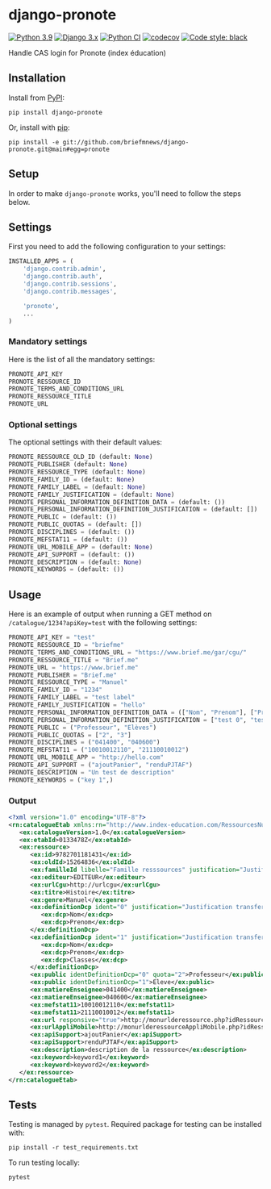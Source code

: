 # django-pronote
[![Python 3.9](https://img.shields.io/badge/python-3.9-blue.svg)](https://www.python.org/downloads/release/python-390/)
[![Django 3.x](https://img.shields.io/badge/django-3.2-blue.svg)](https://docs.djangoproject.com/en/3.2/)
[![Python CI](https://github.com/briefmnews/django-pronote/actions/workflows/tests.yaml/badge.svg)](https://github.com/briefmnews/django-pronote/actions/workflows/tests.yaml)
[![codecov](https://codecov.io/gh/briefmnews/django-pronote/branch/main/graph/badge.svg?token=4VYHI0VP2N)](https://codecov.io/gh/briefmnews/django-pronote)
[![Code style: black](https://img.shields.io/badge/code%20style-black-000000.svg)](https://github.com/python/black)

Handle CAS login for Pronote (index éducation)

## Installation
Install from [PyPI](https://pypi.org/):
```
pip install django-pronote
```

Or, install with [pip](https://pypi.org/project/pip/):
```
pip install -e git://github.com/briefmnews/django-pronote.git@main#egg=pronote
```

## Setup
In order to make `django-pronote` works, you'll need to follow the steps below.

## Settings
First you need to add the following configuration to your settings:

```python
INSTALLED_APPS = (
    'django.contrib.admin',
    'django.contrib.auth',
    'django.contrib.sessions',
    'django.contrib.messages',

    'pronote',
    ...
)
```

### Mandatory settings
Here is the list of all the mandatory settings:
```python
PRONOTE_API_KEY
PRONOTE_RESSOURCE_ID
PRONOTE_TERMS_AND_CONDITIONS_URL
PRONOTE_RESSOURCE_TITLE
PRONOTE_URL
```

### Optional settings
The optional settings with their default values:
```python
PRONOTE_RESSOURCE_OLD_ID (default: None)
PRONOTE_PUBLISHER (default: None)
PRONOTE_RESSOURCE_TYPE (default: None)
PRONOTE_FAMILY_ID = (default: None)
PRONOTE_FAMILY_LABEL = (default: None)
PRONOTE_FAMILY_JUSTIFICATION = (default: None)
PRONOTE_PERSONAL_INFORMATION_DEFINITION_DATA = (default: ())
PRONOTE_PERSONAL_INFORMATION_DEFINITION_JUSTIFICATION = (default: [])
PRONOTE_PUBLIC = (default: ())
PRONOTE_PUBLIC_QUOTAS = (default: [])
PRONOTE_DISCIPLINES = (default: ())
PRONOTE_MEFSTAT11 = (default: ())
PRONOTE_URL_MOBILE_APP = (default: None)
PRONOTE_API_SUPPORT = (default: ())
PRONOTE_DESCRIPTION = (default: None)
PRONOTE_KEYWORDS = (default: ())
```

## Usage
Here is an example of output when running a GET method on `/catalogue/1234?apiKey=test` with the following settings:
```python
PRONOTE_API_KEY = "test"
PRONOTE_RESSOURCE_ID = "briefme"
PRONOTE_TERMS_AND_CONDITIONS_URL = "https://www.brief.me/gar/cgu/"
PRONOTE_RESSOURCE_TITLE = "Brief.me"
PRONOTE_URL = "https://www.brief.me"
PRONOTE_PUBLISHER = "Brief.me"
PRONOTE_RESSOURCE_TYPE = "Manuel"
PRONOTE_FAMILY_ID = "1234"
PRONOTE_FAMILY_LABEL = "test label"
PRONOTE_FAMILY_JUSTIFICATION = "hello"
PRONOTE_PERSONAL_INFORMATION_DEFINITION_DATA = (["Nom", "Prenom"], ["Prenom"])
PRONOTE_PERSONAL_INFORMATION_DEFINITION_JUSTIFICATION = ["test 0", "test 1"]
PRONOTE_PUBLIC = ("Professeur", "Elèves")
PRONOTE_PUBLIC_QUOTAS = ["2", "3"]
PRONOTE_DISCIPLINES = ("041400", "040600")
PRONOTE_MEFSTAT11 = ("10010012110", "21110010012")
PRONOTE_URL_MOBILE_APP = "http://hello.com"
PRONOTE_API_SUPPORT = ("ajoutPanier", "renduPJTAF")
PRONOTE_DESCRIPTION = "Un test de description"
PRONOTE_KEYWORDS = ("key 1",)
```

### Output
```xml
<?xml version="1.0" encoding="UTF-8"?>
<rn:catalogueEtab xmlns:rn="http://www.index-education.com/RessourcesNumeriques" xmlns:ex="http://www.index-education.com/RessourcesNumeriques/ExchangeTypes" xmlns:xsi="http://www.w3.org/2001/XMLSchema-instance" xsi:schemaLocation="http://www.index-education.com/RessourcesNumeriques http://www.index-education.com/contenu/telechargement/partenaires/InterconnexionRessourcesNumeriquesV1_1.xsd" schemaVersion="1.1">
   <ex:catalogueVersion>1.0</ex:catalogueVersion>
   <ex:etabId>0133478Z</ex:etabId>
   <ex:ressource>
      <ex:id>9782701181431</ex:id>
      <ex:oldId>15264836</ex:oldId>
      <ex:familleId libelle="Famille resssources" justification="Justification corrélation multi-ressources">18ZE</ex:familleId>
      <ex:editeur>EDITEUR</ex:editeur>
      <ex:urlCgu>http://urlcgu</ex:urlCgu>
      <ex:titre>Histoire</ex:titre>
      <ex:genre>Manuel</ex:genre>
      <ex:definitionDcp ident="0" justification="Justification transfert DCP">
         <ex:dcp>Nom</ex:dcp>
         <ex:dcp>Prenom</ex:dcp>
      </ex:definitionDcp>
      <ex:definitionDcp ident="1" justification="Justification transfert DCP">
         <ex:dcp>Nom</ex:dcp>
         <ex:dcp>Prenom</ex:dcp>
         <ex:dcp>Classes</ex:dcp>
      </ex:definitionDcp>
      <ex:public identDefinitionDcp="0" quota="2">Professeur</ex:public>
      <ex:public identDefinitionDcp="1">Eleve</ex:public>
      <ex:matiereEnseignee>041400</ex:matiereEnseignee>
      <ex:matiereEnseignee>040600</ex:matiereEnseignee>
      <ex:mefstat11>10010012110</ex:mefstat11>
      <ex:mefstat11>21110010012</ex:mefstat11>
      <ex:url responsive="true">http://monurlderessource.php?idRessource=9782701181431</ex:url>
      <ex:urlAppliMobile>http://monurlderessourceAppliMobile.php?idRessource=9782701181431</ex:urlAppliMobile>
      <ex:apiSupport>ajoutPanier</ex:apiSupport>
      <ex:apiSupport>renduPJTAF</ex:apiSupport>
      <ex:description>description de la ressource</ex:description>
      <ex:keyword>keyword1</ex:keyword>
      <ex:keyword>keyword2</ex:keyword>
   </ex:ressource>
</rn:catalogueEtab>
```


## Tests
Testing is managed by `pytest`. Required package for testing can be installed with:
```
pip install -r test_requirements.txt
```

To run testing locally:
```
pytest
```